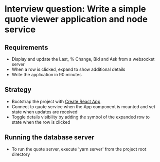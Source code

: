 # Interview question: Write a simple quote viewer application and node service

## Requirements
  - Display and update the Last, % Change, Bid and Ask from a websocket server
  - When a row is clicked, expand to show additional details
  - Write the application in 90 minutes
  
## Strategy
  - Bootstrap the project with [Create React App](https://github.com/facebook/create-react-app).
  - Connect to quote service when the App component is mounted and set state when updates are received
  - Toggle details visibility by adding the symbol of the expanded row to state when the row is clicked

     
## Running the database server
  - To run the quote server, execute 'yarn server' from the project root directory
